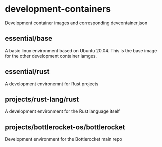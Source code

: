 # development-containers
Development container images and corresponding devcontainer.json

## essential/base
A basic linux environment based on Ubuntu 20.04. This is the base image for the other development container iamges.

## essential/rust
A development environemnt for Rust projects

## projects/rust-lang/rust
A development environment for the Rust language itself

## projects/bottlerocket-os/bottlerocket
Development environment for the Bottlerocket main repo